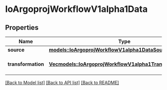# IoArgoprojWorkflowV1alpha1Data

## Properties

Name | Type | Description | Notes
------------ | ------------- | ------------- | -------------
**source** | [**models::IoArgoprojWorkflowV1alpha1DataSource**](io.argoproj.workflow.v1alpha1.DataSource.md) |  | 
**transformation** | [**Vec<models::IoArgoprojWorkflowV1alpha1TransformationStep>**](io.argoproj.workflow.v1alpha1.TransformationStep.md) | Transformation applies a set of transformations | 

[[Back to Model list]](../README.md#documentation-for-models) [[Back to API list]](../README.md#documentation-for-api-endpoints) [[Back to README]](../README.md)


